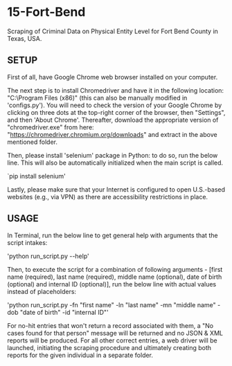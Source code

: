 # 15-Fort-Bend

Scraping of Criminal Data on Physical Entity Level for Fort Bend County in Texas, USA.


SETUP
-----

First of all, have Google Chrome web browser installed on your computer. 

The next step is to install Chromedriver and have it in the following location: "C:\Program Files (x86)" (this can also be manually modified in 'configs.py'). You will need to check the version of your Google Chrome by clicking on three dots at the top-right corner of the browser, then "Settings", and then 'About Chrome'. Thereafter, download the appropriate version of "chromedriver.exe" from here: "https://chromedriver.chromium.org/downloads" and extract in the above mentioned folder. 

Then, please install 'selenium' package in Python: to do so, run the below line. This will also be automatically initialized when the main script is called.

`pip install selenium'

Lastly, please make sure that your Internet is configured to open U.S.-based websites (e.g., via VPN) as there are accessibility restrictions in place.


USAGE 
-----

In Terminal, run the below line to get general help with arguments that the script intakes:

'python run_script.py --help'


Then, to execute the script for a combination of following arguments - [first name (required), last name (required), middle name (optional), date of birth (optional) and internal ID (optional)], run the below line with actual values instead of placeholders:

'python run_script.py -fn "first name" -ln "last name" -mn "middle name" -dob "date of birth" -id "internal ID"'


For no-hit entries that won't return a record associated with them, a "No cases found for that person" message will be returned and no JSON & XML reports will be produced.
For all other correct entries, a web driver will be launched, initiating the scraping procedure and ultimately creating both reports for the given individual in a separate folder.
